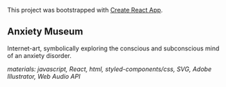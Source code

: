 This project was bootstrapped with [Create React App](https://github.com/facebookincubator/create-react-app).

## Anxiety Museum 
Internet-art, symbolically exploring the conscious and subconscious mind of an anxiety disorder.

_materials: javascript, React, html, styled-components/css, SVG, Adobe Illustrator, Web Audio API_